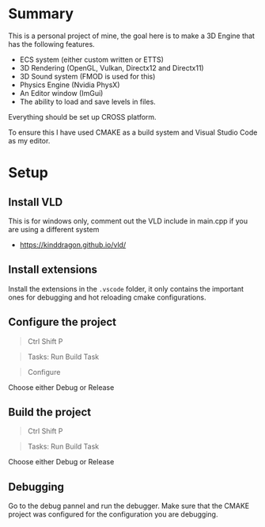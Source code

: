 # Summary

This is a personal project of mine, the goal here is to make a 3D Engine that has the following features.

- ECS system (either custom written or ETTS)
- 3D Rendering (OpenGL, Vulkan, Directx12 and Directx11)
- 3D Sound system (FMOD is used for this)
- Physics Engine (Nvidia PhysX)
- An Editor window (ImGui)
- The ability to load and save levels in files.

Everything should be set up CROSS platform.

To ensure this I have used CMAKE as a build system and Visual Studio Code as my editor.

# Setup

## Install VLD

This is for windows only, comment out the VLD include in main.cpp if you are
using a different system

- https://kinddragon.github.io/vld/

## Install extensions

Install the extensions in the `.vscode` folder, it only contains the important ones for debugging and hot reloading cmake configurations.

## Configure the project

>Ctrl Shift P

>Tasks: Run Build Task

>Configure

Choose either Debug or Release

## Build the project

>Ctrl Shift P

>Tasks: Run Build Task

Choose either Debug or Release

## Debugging

Go to the debug pannel and run the debugger. Make sure that the CMAKE project was configured for the
configuration you are debugging.

